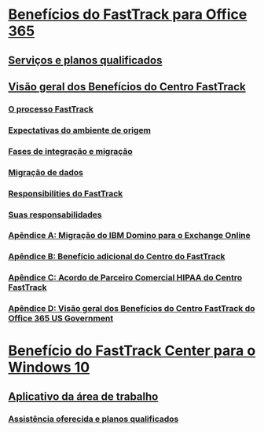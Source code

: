 # [Benefícios do FastTrack para Office 365](O365-fasttrack-benefit-for-office-365.md)
## [Serviços e planos qualificados](O365-eligible-services-and-plans.md)
## [Visão geral dos Benefícios do Centro FastTrack](O365-fasttrack-benefit-overview.md)
### [O processo FastTrack](O365-fasttrack-process.md)
### [Expectativas do ambiente de origem](O365-source-environment-expectations.md)
### [Fases de integração e migração](O365-onboarding-and-migration.md)
### [Migração de dados](O365-data-migration.md)
### [Responsibilities do FastTrack](O365-fasttrack-responsibilities.md)
### [Suas responsabilidades](O365-your-responsibilities.md)
### [Apêndice A: Migração do IBM Domino para o Exchange Online](O365-from-ibm-domino-to-exchange-online.md)
### [Apêndice B: Benefício adicional do Centro do FastTrack](O365-fasttrack-additional-benefits.md)
### [Apêndice C: Acordo de Parceiro Comercial HIPAA do Centro FastTrack](O365-hipaa-business-associate-agreement.md)
### [Apêndice D: Visão geral dos Benefícios do Centro FastTrack do Office 365 US Government](US-Gov-appendix-overview.md)
# [Benefício do FastTrack Center para o Windows 10](Win-10-fasttrack-benefit-for-Windows-10.md)
## [Aplicativo da área de trabalho](Win-10-desktop-app-assure.md)
### [Assistência oferecida e planos qualificados](Win-10-daa-assistance-offered-and-plans.md)